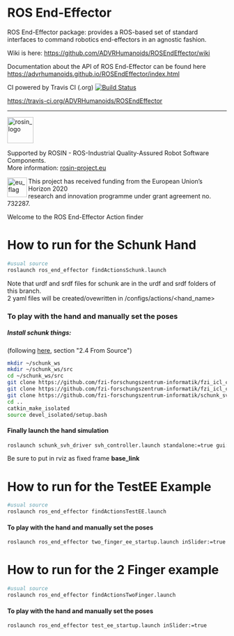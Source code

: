# ROS End-Effector 
ROS End-Effector package: provides a ROS-based set of standard interfaces to command robotics end-effectors in an agnostic fashion.

Wiki is here: https://github.com/ADVRHumanoids/ROSEndEffector/wiki

Documentation about the API of ROS End-Effector can be found here https://advrhumanoids.github.io/ROSEndEffector/index.html

CI powered by Travis CI (.org) [![Build Status](https://travis-ci.org/ADVRHumanoids/ROSEndEffector.svg?branch=master)](https://travis-ci.org/ADVRHumanoids/ROSEndEffector)

https://travis-ci.org/ADVRHumanoids/ROSEndEffector

***
<!-- 
    ROSIN acknowledgement from the ROSIN press kit
    @ https://github.com/rosin-project/press_kit
-->

<a href="http://rosin-project.eu">
  <img src="http://rosin-project.eu/wp-content/uploads/rosin_ack_logo_wide.png" 
       alt="rosin_logo" height="60" >
</a>

Supported by ROSIN - ROS-Industrial Quality-Assured Robot Software Components.  
More information: <a href="http://rosin-project.eu">rosin-project.eu</a>

<img src="http://rosin-project.eu/wp-content/uploads/rosin_eu_flag.jpg" 
     alt="eu_flag" height="45" align="left" >  

This project has received funding from the European Union’s Horizon 2020  
research and innovation programme under grant agreement no. 732287. 




Welcome to the ROS End-Effector Action finder 

# How to run for the Schunk Hand
```bash
#usual source
roslaunch ros_end_effector findActionsSchunk.launch
```
Note that urdf and srdf files for schunk are in the urdf and srdf folders of this branch.    
2 yaml files will be created/ovewritten in /configs/actions/<hand_name>
### To play with the hand and manually set the poses
##### Install schunk things: 
(following [here](http://wiki.ros.org/schunk_svh_driver), section "2.4 From Source")
```bash
mkdir ~/schunk_ws
mkdir ~/schunk_ws/src
cd ~/schunk_ws/src
git clone https://github.com/fzi-forschungszentrum-informatik/fzi_icl_core.git #schunk library, not sure if needed for only simulation
git clone https://github.com/fzi-forschungszentrum-informatik/fzi_icl_comm.git #schunk library, not sure if needed for only simulation
git clone https://github.com/fzi-forschungszentrum-informatik/schunk_svh_driver.git #the main schunk repo
cd ..
catkin_make_isolated
source devel_isolated/setup.bash
```
#### Finally launch the hand simulation
```bash
roslaunch schunk_svh_driver svh_controller.launch standalone:=true gui:=true simulation:=true
```
Be sure to put in rviz as fixed frame __base_link__

# How to run for the TestEE Example
```bash
#usual source
roslaunch ros_end_effector findActionsTestEE.launch
```
#### To play with the hand and manually set the poses
```bash
roslaunch ros_end_effector two_finger_ee_startup.launch inSlider:=true
```

# How to run for the 2 Finger example
```bash
#usual source
roslaunch ros_end_effector findActionsTwoFinger.launch
```
#### To play with the hand and manually set the poses
```bash
roslaunch ros_end_effector test_ee_startup.launch inSlider:=true
```

